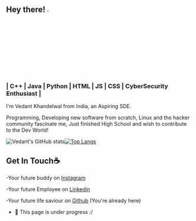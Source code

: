 ## Hey there! <img src="https://media.giphy.com/media/hvRJCLFzcasrR4ia7z/giphy.gif" width="4.5%">
### | C++ | Java | Python | HTML | JS | CSS | CyberSecurity Enthusiast |
I'm Vedant Khandelwal from India, an Aspiring SDE. 

Programming, Developing new software from scratch, Linux and the hacker community fascinate me, Just finished High School and wish to contribute to the Dev World!

![Vedant's GitHub stats](https://github-readme-stats.vercel.app/api?username=TheVedantKhandelwal&include_all_commits&theme=dark&show_icons=true)[![Top Langs](https://github-readme-stats.vercel.app/api/top-langs/?username=TheVedantKhandelwal&theme=dark&include_all_commits)](https://github.com/TheVedantKhandelwal/github-readme-stats)

## Get In Touch☕
-Your future buddy on [Instagram](https://instagram.com/TheVedantKhandelwal)

-Your future Employee on [Linkedin](https://in.linkedin.com/in/vedant-khandelwal-067aa9b5?trk=people-guest_people_search-card)

-Your future life saviour on [Github](https://Github.com/TheVedantKhandelwal) (You're already here)

- 🔭 This page is under progress :/
 




